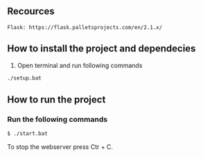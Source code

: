## Recources

```
Flask: https://flask.palletsprojects.com/en/2.1.x/ 
```

## How to install the project and dependecies

1. Open terminal and run following commands
```bash
./setup.bat
```

## How to run the project
### Run the following commands
```bash
$ ./start.bat
```
To stop the webserver press Ctr + C.



